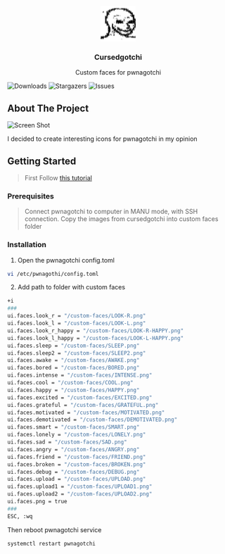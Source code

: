 <br/>
<p align="center">
  <a href="https://github.com/S3NSEY/Cursedgotchi">
    <img src="images/logo.png" alt="Logo" width="80" height="80">
  </a>

  <h3 align="center">Cursedgotchi</h3>

  <p align="center">
    Custom faces for pwnagotchi
  </p>
</p>

![Downloads](https://img.shields.io/github/downloads/sensey-del/cursedgotchi/total) ![Stargazers](https://img.shields.io/github/stars/sensey-del/cursedgotchi?style=social) ![Issues](https://img.shields.io/github/issues/sensey-del/cursedgotchi) 

## About The Project

![Screen Shot](images/screenshot.png)

I decided to create interesting icons for pwnagotchi in my opinion

## Getting Started

>First
>Follow [this tutorial](https://github.com/roodriiigooo/PWNAGOTCHI-CUSTOM-FACES-MOD/tree/main#pwnagotchi-v155---custom-faces-mod-_)

### Prerequisites

> Connect pwnagotchi to computer in MANU mode, with SSH connection.
> Copy the images from cursedgotchi into custom faces folder

### Installation


1. Open the pwnagotchi config.toml

```sh 
vi /etc/pwnagothi/config.toml 
```
2. Add path to folder with custom faces
```sh
+i
###
ui.faces.look_r = "/custom-faces/LOOK-R.png"
ui.faces.look_l = "/custom-faces/LOOK-L.png"
ui.faces.look_r_happy = "/custom-faces/LOOK-R-HAPPY.png"
ui.faces.look_l_happy = "/custom-faces/LOOK-L-HAPPY.png"
ui.faces.sleep = "/custom-faces/SLEEP.png"
ui.faces.sleep2 = "/custom-faces/SLEEP2.png"
ui.faces.awake = "/custom-faces/AWAKE.png"
ui.faces.bored = "/custom-faces/BORED.png"
ui.faces.intense = "/custom-faces/INTENSE.png"
ui.faces.cool = "/custom-faces/COOL.png"
ui.faces.happy = "/custom-faces/HAPPY.png"
ui.faces.excited = "/custom-faces/EXCITED.png"
ui.faces.grateful = "/custom-faces/GRATEFUL.png"
ui.faces.motivated = "/custom-faces/MOTIVATED.png"
ui.faces.demotivated = "/custom-faces/DEMOTIVATED.png"
ui.faces.smart = "/custom-faces/SMART.png"
ui.faces.lonely = "/custom-faces/LONELY.png"
ui.faces.sad = "/custom-faces/SAD.png"
ui.faces.angry = "/custom-faces/ANGRY.png"
ui.faces.friend = "/custom-faces/FRIEND.png"
ui.faces.broken = "/custom-faces/BROKEN.png"
ui.faces.debug = "/custom-faces/DEBUG.png"
ui.faces.upload = "/custom-faces/UPLOAD.png"
ui.faces.upload1 = "/custom-faces/UPLOAD1.png"
ui.faces.upload2 = "/custom-faces/UPLOAD2.png"
ui.faces.png = true
###
ESC, :wq
```

Then reboot pwnagotchi service

```sh
systemctl restart pwnagotchi
```


